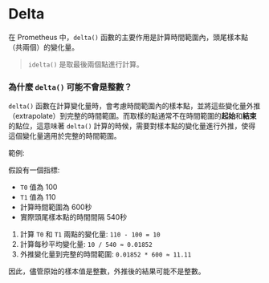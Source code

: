 # Delta

在 Prometheus 中，`delta()` 函數的主要作用是計算時間範圍內，頭尾樣本點（共兩個）的變化量。

> `idelta()` 是取最後兩個點進行計算。

### 為什麼 `delta()` 可能不會是整數？

`delta()` 函數在計算變化量時，會考慮時間範圍內的樣本點，並將這些變化量外推（extrapolate）到完整的時間範圍。而取樣的點通常不在時間範圍的**起始**和**結束**的點位，這意味著 `delta()` 計算的時候，需要對樣本點的變化量進行外推，使得這個變化量適用於完整的時間範圍。

範例: 

假設有一個指標:
- `T0` 值為 100
- `T1` 值為 110
- 計算時間範圍為 600秒
- 實際頭尾樣本點的時間間隔 540秒

1. 計算 `T0` 和 `T1` 兩點的變化量: `110 - 100 = 10`
2. 計算每秒平均變化量: `10 / 540 ≈ 0.01852`
3. 外推變化量到完整的時間範圍: `0.01852 * 600 ≈ 11.11`

因此，儘管原始的樣本值是整數，外推後的結果可能不是整數。
